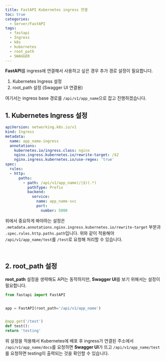 ```yaml
---
title: FastAPI Kubernetes ingress 연결
toc: true
categories:
  - Server/FastAPI
tags:
  - fastapi
  - Ingress
  - k8s
  - kubernetes
  - root_path
  - SWAGGER
---
```


**FastAPI**를 ingress에 연결해서 사용하고 싶은 경우 추가 경로 설정이 필요합니다.

1. Kubernetes Ingress 설정
2. root_path 설정 (Swagger UI 연결용)

여기서는 ingress base 경로를 `/api/v1/app_name`으로 잡고 진행하겠습니다.

## **1. Kubernetes Ingress 설정**

```yaml
apiVersion: networking.k8s.io/v1
kind: Ingress
metadata:
  name: app_name-ingress
  annotations:
    kubernetes.io/ingress.class: nginx
    nginx.ingress.kubernetes.io/rewrite-target: /$2
    nginx.ingress.kubernetes.io/use-regex: 'true'
spec:
  rules:
  - http:
      paths:
        - path: /api/v1/app_name(/|$)(.*)
          pathType: Prefix
          backend:
            service:
              name: app_name-svc
              port:
                number: 5000
```

위에서 중요하게 봐야하는 설정은 `.metadata.annotations.nginx.ingress.kubernetes.io/rewrite-target` 부분과 `.spec.rules.http.paths.path`입니다. 위와 같이 적용해야 `/api/v1/app_name/test`를 `/test`로 요청해 처리할 수 있습니다.

<br>

## **2. root_path 설정**


**root_path** 설정을 생략해도 API는 동작하지만, **Swagger UI**를 보기 위해서는 설정이 필요합니다. 

```python
from fastapi import FastAPI


app = FastAPI(root_path='/api/v1/app_name')


@app.get('/test')
def test():
return 'testing'
```

위 설정을 적용해서 Kubernetes에 배포 후 ingress가 연결된 주소에서 `/api/v1/app_name/docs`를 요청하면 **Swagger UI**가 뜨고 `/api/v1/app_name/test`를 요청하면 testing이 출력되는 것을 확인할 수 있습니다.
